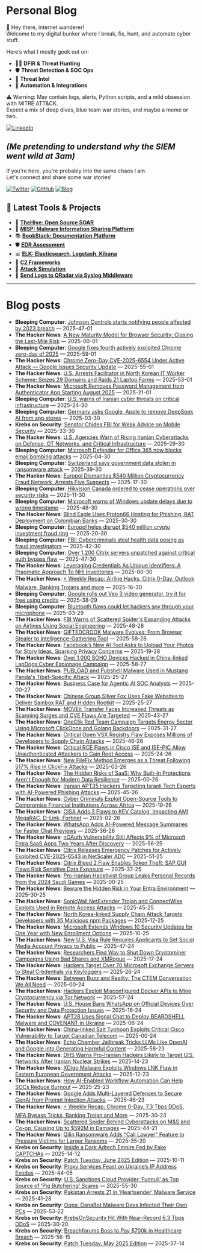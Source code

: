 # Personal Blog

👋 Hey there, internet wanderer!  
Welcome to my digital bunker where I break, fix, hunt, and automate cyber stuff.  

Here’s what I mostly geek out on:

- 🕵️‍♂️ **DFIR & Threat Hunting**  
- 🛡️ **Threat Detection & SOC Ops**  
- 🧠 **Threat Intel**  
- 🤖 **Automation & Integrations**

⚠️ Warning: May contain logs, alerts, Python scripts, and a mild obsession with MITRE ATT&CK.  
Expect a mix of deep dives, blue team war stories, and maybe a meme or two.

[![LinkedIn](https://img.shields.io/badge/LinkedIn-Connect-blue?style=flat&logo=linkedin)](https://www.linkedin.com/in/0xatef)

*(Me pretending to understand why the SIEM went wild at 3am)*  
---  
If you're here, you're probably into the same chaos I am.  
Let's connect and share some war stories!

[![Twitter](https://img.shields.io/badge/Twitter-%400xatef-1DA1F2?style=flat&logo=twitter&logoColor=white)](https://twitter.com/0xatef)
[![GitHub](https://img.shields.io/badge/GitHub-0xAtef-181717?style=flat&logo=github)](https://github.com/0xAtef)
[![Blog](https://img.shields.io/badge/Blog-0xAtef.github.io-orange?style=flat&logo=jekyll)](https://0xatef.github.io)


## 🧰 Latest Tools & Projects

- 🐝 [**TheHive: Open Source SOAR**](https://0xatef.github.io/Projects/#thehive-open-source-soar)  
- 🧬 [**MISP: Malware Information Sharing Platform**](https://0xatef.github.io/Projects/#misp-malware-information-sharing-platform)  
- 📚 [**BookStack: Documentation Platform**](https://0xatef.github.io/Projects/#bookstack-documentation-platform)  
- 🛡️ [**EDR Assessment**](https://0xatef.github.io/Projects/#edr-assessment)  
- 📊 [**ELK: Elasticsearch, Logstash, Kibana**](https://0xatef.github.io/Projects/#elk-elasticsearch-logstash-kibana)  
- 🎯 [**C2 Frameworks**](https://0xatef.github.io/Projects/#c2-frameworks)  
- 🧨 [**Attack Simulation**](https://0xatef.github.io/Projects/#attack-simulation)  
- 🔄 [**Send Logs to QRadar via Syslog Middleware**](https://0xatef.github.io/Projects/#how-to-send-logs-from-an-api-to-qradar-siem-through-syslog-middleware)  

---

# Blog posts
<!-- BLOG-POST-LIST:START -->
- **Bleeping Computer**: [Johnson Controls starts notifying people affected by 2023 breach](https://www.bleepingcomputer.com/news/security/johnson-controls-starts-notifying-people-affected-by-2023-breach/) — 2025-47-01
- **The Hacker News**: [A New Maturity Model for Browser Security: Closing the Last-Mile Risk](https://thehackernews.com/2025/07/a-new-maturity-model-for-browser.html) — 2025-00-01
- **Bleeping Computer**: [Google fixes fourth actively exploited Chrome zero-day of 2025](https://www.bleepingcomputer.com/news/security/google-fixes-fourth-actively-exploited-chrome-zero-day-of-2025/) — 2025-59-01
- **The Hacker News**: [Chrome Zero-Day CVE-2025-6554 Under Active Attack — Google Issues Security Update](https://thehackernews.com/2025/07/google-patches-critical-zero-day-flaw.html) — 2025-55-01
- **The Hacker News**: [U.S. Arrests Facilitator in North Korean IT Worker Scheme; Seizes 29 Domains and Raids 21 Laptop Farms](https://thehackernews.com/2025/07/us-arrests-key-facilitator-in-north.html) — 2025-53-01
- **The Hacker News**: [Microsoft Removes Password Management from Authenticator App Starting August 2025](https://thehackernews.com/2025/07/microsoft-removes-password-management.html) — 2025-21-01
- **Bleeping Computer**: [U.S. warns of Iranian cyber threats on critical infrastructure](https://www.bleepingcomputer.com/news/security/us-warns-of-iranian-cyber-threats-on-critical-infrastructure/) — 2025-24-30
- **Bleeping Computer**: [Germany asks Google, Apple to remove DeepSeek AI from app stores](https://www.bleepingcomputer.com/news/security/germany-asks-google-apple-remove-deepseek-ai-from-app-stores/) — 2025-03-30
- **Krebs on Security**: [Senator Chides FBI for Weak Advice on Mobile Security](https://krebsonsecurity.com/2025/06/senator-chides-fbi-for-weak-advice-on-mobile-security/) — 2025-33-30
- **The Hacker News**: [U.S. Agencies Warn of Rising Iranian Cyberattacks on Defense, OT Networks, and Critical Infrastructure](https://thehackernews.com/2025/06/us-agencies-warn-of-rising-iranian.html) — 2025-29-30
- **Bleeping Computer**: [Microsoft Defender for Office 365 now blocks email bombing attacks](https://www.bleepingcomputer.com/news/security/microsoft-defender-for-office-365-now-blocks-email-bombing-attacks/) — 2025-04-30
- **Bleeping Computer**: [Switzerland says government data stolen in ransomware attack](https://www.bleepingcomputer.com/news/security/switzerland-says-government-data-stolen-in-ransomware-attack/) — 2025-39-30
- **The Hacker News**: [Europol Dismantles $540 Million Cryptocurrency Fraud Network, Arrests Five Suspects](https://thehackernews.com/2025/06/europol-dismantles-540-million.html) — 2025-17-30
- **Bleeping Computer**: [Hikvision Canada ordered to cease operations over security risks](https://www.bleepingcomputer.com/news/security/hikvision-canada-ordered-to-cease-operations-over-security-risks/) — 2025-11-30
- **Bleeping Computer**: [Microsoft warns of Windows update delays due to wrong timestamp](https://www.bleepingcomputer.com/news/microsoft/microsoft-warns-of-Windows-security-update-delays-due-to-incorrect-metadata-timestamp/) — 2025-48-30
- **The Hacker News**: [Blind Eagle Uses Proton66 Hosting for Phishing, RAT Deployment on Colombian Banks](https://thehackernews.com/2025/06/blind-eagle-uses-proton66-hosting-for.html) — 2025-30-30
- **Bleeping Computer**: [Europol helps disrupt $540 million crypto investment fraud ring](https://www.bleepingcomputer.com/news/security/europol-helps-disrupt-540-million-crypto-investment-fraud-ring/) — 2025-20-30
- **Bleeping Computer**: [FBI: Cybercriminals steal health data posing as fraud investigators](https://www.bleepingcomputer.com/news/security/fbi-warns-cybercriminals-steal-health-data-posing-as-fraud-investigators/) — 2025-42-30
- **Bleeping Computer**: [Over 1,200 Citrix servers unpatched against critical auth bypass flaw](https://www.bleepingcomputer.com/news/security/over-1-200-citrix-servers-unpatched-against-critical-auth-bypass-flaw/) — 2025-47-30
- **The Hacker News**: [Leveraging Credentials As Unique Identifiers: A Pragmatic Approach To NHI Inventories](https://thehackernews.com/2025/06/leveraging-credentials-as-unique.html) — 2025-00-30
- **The Hacker News**: [⚡ Weekly Recap: Airline Hacks, Citrix 0-Day, Outlook Malware, Banking Trojans and more](https://thehackernews.com/2025/06/weekly-recap-airline-hacks-citrix-0-day.html) — 2025-16-30
- **Bleeping Computer**: [Google rolls out Veo 3 video generator, try it for free using credits](https://www.bleepingcomputer.com/news/artificial-intelligence/google-rolls-out-veo-3-video-generator-try-it-for-free-using-credits/) — 2025-38-29
- **Bleeping Computer**: [Bluetooth flaws could let hackers spy through your microphone](https://www.bleepingcomputer.com/news/security/bluetooth-flaws-could-let-hackers-spy-through-your-microphone/) — 2025-03-29
- **The Hacker News**: [FBI Warns of Scattered Spider&#39;s Expanding Attacks on Airlines Using Social Engineering](https://thehackernews.com/2025/06/fbi-warns-of-scattered-spiders.html) — 2025-48-28
- **The Hacker News**: [GIFTEDCROOK Malware Evolves: From Browser Stealer to Intelligence-Gathering Tool](https://thehackernews.com/2025/06/giftedcrook-malware-evolves-from.html) — 2025-58-28
- **The Hacker News**: [Facebook’s New AI Tool Asks to Upload Your Photos for Story Ideas, Sparking Privacy Concerns](https://thehackernews.com/2025/06/facebooks-new-ai-tool-requests-photo.html) — 2025-19-28
- **The Hacker News**: [Over 1,000 SOHO Devices Hacked in China-linked LapDogs Cyber Espionage Campaign](https://thehackernews.com/2025/06/over-1000-soho-devices-hacked-in-china.html) — 2025-58-27
- **The Hacker News**: [PUBLOAD and Pubshell Malware Used in Mustang Panda&#39;s Tibet-Specific Attack](https://thehackernews.com/2025/06/pubload-and-pubshell-malware-used-in.html) — 2025-25-27
- **The Hacker News**: [Business Case for Agentic AI SOC Analysts](https://thehackernews.com/2025/06/business-case-for-agentic-ai-soc.html) — 2025-00-27
- **The Hacker News**: [Chinese Group Silver Fox Uses Fake Websites to Deliver Sainbox RAT and Hidden Rootkit](https://thehackernews.com/2025/06/chinese-group-silver-fox-uses-fake.html) — 2025-25-27
- **The Hacker News**: [MOVEit Transfer Faces Increased Threats as Scanning Surges and CVE Flaws Are Targeted](https://thehackernews.com/2025/06/moveit-transfer-faces-increased-threats.html) — 2025-43-27
- **The Hacker News**: [OneClik Red Team Campaign Targets Energy Sector Using Microsoft ClickOnce and Golang Backdoors](https://thehackernews.com/2025/06/oneclik-malware-targets-energy-sector.html) — 2025-31-27
- **The Hacker News**: [Critical Open VSX Registry Flaw Exposes Millions of Developers to Supply Chain Attacks](https://thehackernews.com/2025/06/critical-open-vsx-registry-flaw-exposes.html) — 2025-46-26
- **The Hacker News**: [Critical RCE Flaws in Cisco ISE and ISE-PIC Allow Unauthenticated Attackers to Gain Root Access](https://thehackernews.com/2025/06/critical-rce-flaws-in-cisco-ise-and-ise.html) — 2025-24-26
- **The Hacker News**: [New FileFix Method Emerges as a Threat Following 517% Rise in ClickFix Attacks](https://thehackernews.com/2025/06/new-filefix-method-emerges-as-threat.html) — 2025-03-26
- **The Hacker News**: [The Hidden Risks of SaaS: Why Built-In Protections Aren&#39;t Enough for Modern Data Resilience](https://thehackernews.com/2025/06/the-hidden-risks-of-saas-why-built-in.html) — 2025-00-26
- **The Hacker News**: [Iranian APT35 Hackers Targeting Israeli Tech Experts with AI-Powered Phishing Attacks](https://thehackernews.com/2025/06/iranian-apt35-hackers-targeting-israeli.html) — 2025-45-26
- **The Hacker News**: [Cyber Criminals Exploit Open-Source Tools to Compromise Financial Institutions Across Africa](https://thehackernews.com/2025/06/cyber-criminals-exploit-open-source.html) — 2025-19-26
- **The Hacker News**: [CISA Adds 3 Flaws to KEV Catalog, Impacting AMI MegaRAC, D-Link, Fortinet](https://thehackernews.com/2025/06/cisa-adds-3-flaws-to-kev-catalog.html) — 2025-02-26
- **The Hacker News**: [WhatsApp Adds AI-Powered Message Summaries for Faster Chat Previews](https://thehackernews.com/2025/06/whatsapp-adds-ai-powered-message.html) — 2025-36-26
- **The Hacker News**: [nOAuth Vulnerability Still Affects 9% of Microsoft Entra SaaS Apps Two Years After Discovery](https://thehackernews.com/2025/06/noauth-vulnerability-still-affects-9-of.html) — 2025-56-25
- **The Hacker News**: [Citrix Releases Emergency Patches for Actively Exploited CVE-2025-6543 in NetScaler ADC](https://thehackernews.com/2025/06/citrix-releases-emergency-patches-for.html) — 2025-51-25
- **The Hacker News**: [Citrix Bleed 2 Flaw Enables Token Theft; SAP GUI Flaws Risk Sensitive Data Exposure](https://thehackernews.com/2025/06/citrix-bleed-2-flaw-enables-token-theft.html) — 2025-37-25
- **The Hacker News**: [Pro-Iranian Hacktivist Group Leaks Personal Records from the 2024 Saudi Games](https://thehackernews.com/2025/06/pro-iranian-hacktivist-group-leaks.html) — 2025-00-25
- **The Hacker News**: [Beware the Hidden Risk in Your Entra Environment](https://thehackernews.com/2025/06/beware-hidden-risk-in-your-entra.html) — 2025-30-25
- **The Hacker News**: [SonicWall NetExtender Trojan and ConnectWise Exploits Used in Remote Access Attacks](https://thehackernews.com/2025/06/sonicwall-netextender-trojan-and.html) — 2025-45-25
- **The Hacker News**: [North Korea-linked Supply Chain Attack Targets Developers with 35 Malicious npm Packages](https://thehackernews.com/2025/06/north-korea-linked-supply-chain-attack.html) — 2025-12-25
- **The Hacker News**: [Microsoft Extends Windows 10 Security Updates for One Year with New Enrollment Options](https://thehackernews.com/2025/06/microsoft-extends-windows-10-security.html) — 2025-10-25
- **The Hacker News**: [New U.S. Visa Rule Requires Applicants to Set Social Media Account Privacy to Public](https://thehackernews.com/2025/06/new-us-visa-rule-requires-applicants-to.html) — 2025-47-24
- **The Hacker News**: [Researchers Find Way to Shut Down Cryptominer Campaigns Using Bad Shares and XMRogue](https://thehackernews.com/2025/06/researchers-find-way-to-shut-down.html) — 2025-17-24
- **The Hacker News**: [Hackers Target Over 70 Microsoft Exchange Servers to Steal Credentials via Keyloggers](https://thehackernews.com/2025/06/hackers-target-65-microsoft-exchange.html) — 2025-26-24
- **The Hacker News**: [Between Buzz and Reality: The CTEM Conversation We All Need](https://thehackernews.com/2025/06/between-buzz-and-reality-ctem.html) — 2025-00-24
- **The Hacker News**: [Hackers Exploit Misconfigured Docker APIs to Mine Cryptocurrency via Tor Network](https://thehackernews.com/2025/06/hackers-exploit-misconfigured-docker.html) — 2025-57-24
- **The Hacker News**: [U.S. House Bans WhatsApp on Official Devices Over Security and Data Protection Issues](https://thehackernews.com/2025/06/us-house-bans-whatsapp-on-official.html) — 2025-16-24
- **The Hacker News**: [APT28 Uses Signal Chat to Deploy BEARDSHELL Malware and COVENANT in Ukraine](https://thehackernews.com/2025/06/apt28-uses-signal-chat-to-deploy.html) — 2025-06-24
- **The Hacker News**: [China-linked Salt Typhoon Exploits Critical Cisco Vulnerability to Target Canadian Telecom](https://thehackernews.com/2025/06/china-linked-salt-typhoon-exploits.html) — 2025-00-24
- **The Hacker News**: [Echo Chamber Jailbreak Tricks LLMs Like OpenAI and Google into Generating Harmful Content](https://thehackernews.com/2025/06/echo-chamber-jailbreak-tricks-llms-like.html) — 2025-58-23
- **The Hacker News**: [DHS Warns Pro-Iranian Hackers Likely to Target U.S. Networks After Iranian Nuclear Strikes](https://thehackernews.com/2025/06/dhs-warns-pro-iranian-hackers-likely-to.html) — 2025-14-23
- **The Hacker News**: [XDigo Malware Exploits Windows LNK Flaw in Eastern European Government Attacks](https://thehackernews.com/2025/06/xdigo-malware-exploits-windows-lnk-flaw.html) — 2025-12-23
- **The Hacker News**: [How AI-Enabled Workflow Automation Can Help SOCs Reduce Burnout](https://thehackernews.com/2025/06/how-ai-enabled-workflow-automation-can.html) — 2025-25-23
- **The Hacker News**: [Google Adds Multi-Layered Defenses to Secure GenAI from Prompt Injection Attacks](https://thehackernews.com/2025/06/google-adds-multi-layered-defenses-to.html) — 2025-46-23
- **The Hacker News**: [⚡ Weekly Recap: Chrome 0-Day, 7.3 Tbps DDoS, MFA Bypass Tricks, Banking Trojan and More](https://thehackernews.com/2025/06/weekly-recap-chrome-0-day-73-tbps-ddos.html) — 2025-30-23
- **The Hacker News**: [Scattered Spider Behind Cyberattacks on M&amp;S and Co-op, Causing Up to $592M in Damages](https://thehackernews.com/2025/06/scattered-spider-behind-cyberattacks-on.html) — 2025-44-21
- **The Hacker News**: [Qilin Ransomware Adds &quot;Call Lawyer&quot; Feature to Pressure Victims for Larger Ransoms](https://thehackernews.com/2025/06/qilin-ransomware-adds-call-lawyer.html) — 2025-35-20
- **Krebs on Security**: [Inside a Dark Adtech Empire Fed by Fake CAPTCHAs](https://krebsonsecurity.com/2025/06/inside-a-dark-adtech-empire-fed-by-fake-captchas/) — 2025-14-12
- **Krebs on Security**: [Patch Tuesday, June 2025 Edition](https://krebsonsecurity.com/2025/06/patch-tuesday-june-2025-edition/) — 2025-10-11
- **Krebs on Security**: [Proxy Services Feast on Ukraine’s IP Address Exodus](https://krebsonsecurity.com/2025/06/proxy-services-feast-on-ukraines-ip-address-exodus/) — 2025-44-05
- **Krebs on Security**: [U.S. Sanctions Cloud Provider ‘Funnull’ as Top Source of ‘Pig Butchering’ Scams](https://krebsonsecurity.com/2025/05/u-s-sanctions-cloud-provider-funnull-as-top-source-of-pig-butchering-scams/) — 2025-55-30
- **Krebs on Security**: [Pakistan Arrests 21 in ‘Heartsender’ Malware Service](https://krebsonsecurity.com/2025/05/pakistan-arrests-21-in-heartsender-malware-service/) — 2025-41-28
- **Krebs on Security**: [Oops: DanaBot Malware Devs Infected Their Own PCs](https://krebsonsecurity.com/2025/05/oops-danabot-malware-devs-infected-their-own-pcs/) — 2025-53-22
- **Krebs on Security**: [KrebsOnSecurity Hit With Near-Record 6.3 Tbps DDoS](https://krebsonsecurity.com/2025/05/krebsonsecurity-hit-with-near-record-6-3-tbps-ddos/) — 2025-30-20
- **Krebs on Security**: [Breachforums Boss to Pay $700k in Healthcare Breach](https://krebsonsecurity.com/2025/05/breachforums-boss-to-pay-700k-in-healthcare-breach/) — 2025-56-15
- **Krebs on Security**: [Patch Tuesday, May 2025 Edition](https://krebsonsecurity.com/2025/05/patch-tuesday-may-2025-edition/) — 2025-57-14<!-- BLOG-POST-LIST:END -->
